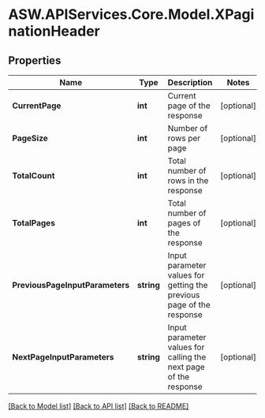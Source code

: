# ASW.APIServices.Core.Model.XPaginationHeader
## Properties

Name | Type | Description | Notes
------------ | ------------- | ------------- | -------------
**CurrentPage** | **int** | Current page of the response | [optional] 
**PageSize** | **int** | Number of rows per page | [optional] 
**TotalCount** | **int** | Total number of rows in the response | [optional] 
**TotalPages** | **int** | Total number of pages of the response | [optional] 
**PreviousPageInputParameters** | **string** | Input parameter values for getting the previous page of the response | [optional] 
**NextPageInputParameters** | **string** | Input parameter values for calling the next page of the response | [optional] 

[[Back to Model list]](../README.md#documentation-for-models) [[Back to API list]](../README.md#documentation-for-api-endpoints) [[Back to README]](../README.md)

